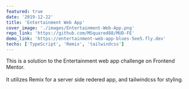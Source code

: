 ```yaml
---
featured: true
date: '2019-12-22'
title: 'Entertainment Web App'
cover_image: './images/Entertainment-Web-App.png'
repo_link: 'https://github.com/MSquared88/MUD-FE'
demo_link: 'https://entertainment-web-app-blues-5ee5.fly.dev'
techs: ['TypeScript', 'Remix', 'tailwindcss']
---
```


This is a solution to the Entertainment web app challenge on Frontend Mentor.
<br/>
<br/>
It utilizes Remix for a server side redered app, and tailwindcss for styling.
